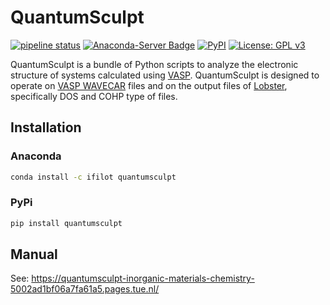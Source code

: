 # QuantumSculpt

[![pipeline status](https://gitlab.tue.nl/inorganic-materials-chemistry/quantumsculpt/badges/master/pipeline.svg)](https://gitlab.tue.nl/inorganic-materials-chemistry/quantumsculpt/-/commits/master)
[![Anaconda-Server Badge](https://anaconda.org/ifilot/quantumsculpt/badges/version.svg)](https://anaconda.org/ifilot/quantumsculpt)
[![PyPI](https://img.shields.io/pypi/v/quantumsculpt?color=green)](https://pypi.org/project/quantumsculpt/)
[![License: GPL v3](https://img.shields.io/badge/License-GPLv3-blue.svg)](https://www.gnu.org/licenses/gpl-3.0)

QuantumSculpt is a bundle of Python scripts to analyze the electronic
structure of systems calculated using [VASP](https://www.vasp.at/). QuantumSculpt
is designed to operate on [VASP WAVECAR](https://www.vasp.at/wiki/index.php/WAVECAR) files 
and on the output files of [Lobster](http://www.cohp.de/), specifically DOS and COHP
type of files.

## Installation

### Anaconda

```bash
conda install -c ifilot quantumsculpt
```

### PyPi

```bash
pip install quantumsculpt
```

## Manual

See: https://quantumsculpt-inorganic-materials-chemistry-5002ad1bf06a7fa61a5.pages.tue.nl/